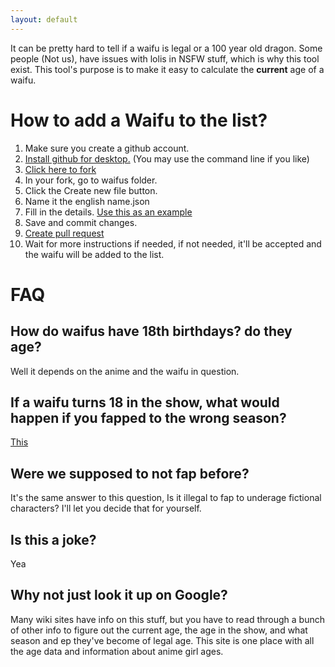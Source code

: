 ```yaml
---
layout: default
---
```


It can be pretty hard to tell if a waifu is legal or a 100 year old dragon. Some people (Not us), have issues with lolis in NSFW stuff, which is why this tool exist. This tool's purpose is to make it easy to calculate the **current** age of a waifu.

# How to add a Waifu to the list?

1. Make sure you create a github account.
2. [Install github for desktop.](https://desktop.github.com/) (You may use the command line if you like)
3. [Click here to fork](https://github.com/yourWaifu/is-this-waifu-legal/fork)
4. In your fork, go to waifus folder.
5. Click the Create new file button.
6. Name it the english name.json
7. Fill in the details. [Use this as an example](https://github.com/yourWaifu/is-this-waifu-legal/tree/master/waifus/futaba%20sakura.json)
8. Save and commit changes.
9. [Create pull request](https://help.github.com/en/articles/creating-a-pull-request-from-a-fork)
10. Wait for more instructions if needed, if not needed, it'll be accepted and the waifu will be added to the list.

# FAQ

## How do waifus have 18th birthdays? do they age?

Well it depends on the anime and the waifu in question.

## If a waifu turns 18 in the show, what would happen if you fapped to the wrong season?

[This](https://www.youtube.com/watch?v=08vk9g-jcsM)

## Were we supposed to not fap before?

It's the same answer to this question, Is it illegal to fap to underage fictional characters? I'll let you decide that for yourself.

## Is this a joke?

Yea

## Why not just look it up on Google?

Many wiki sites have info on this stuff, but you have to read through a bunch of other info to figure out the current age, the age in the show, and what season and ep they've become of legal age. This site is one place with all the age data and information about anime girl ages.